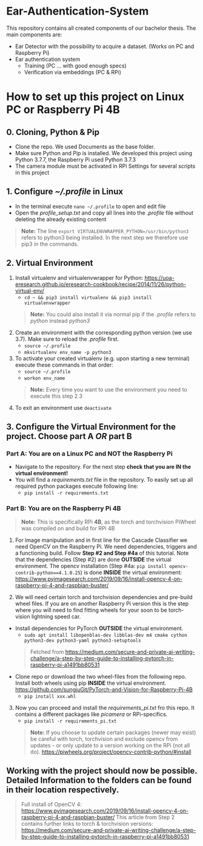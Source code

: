 # Ear-Authentication-System
This repository contains all created components of our bachelor thesis.
The main components are:
- Ear Detector with the possibility to acquire a dataset. (Works on PC and Raspberry Pi)
- Ear authentication system
	- Training (PC ... with good enough specs)
	- Verification via embeddings (PC & RPi)

# How to set up this project on Linux PC or Raspberry Pi 4B

## 0. Cloning, Python & Pip
- Clone the repo. We used Documents as the base folder.
- Make sure Python and Pip is installed. We developed this project using Python 3.7.7, the Raspberry Pi used Python 3.7.3
- The camera module must be activated in RPi Settings for several scripts in this project

## 1. Configure _~/.profile_ in Linux
- In the terminal execute `nano ~/.profile` to open and edit file
- Open the _profile_setup.txt_ and copy all lines into the _.profile_ file without deleting the already existing content
> **Note:** The line `export VIRTUALENVWRAPPER_PYTHON=/usr/bin/python3` refers to python3 being installed.
> In the next step we therefore use pip3 in the commands.

## 2. Virtual Environment
1. Install virtualenv and virtualenvwrapper for Python: https://uoa-eresearch.github.io/eresearch-cookbook/recipe/2014/11/26/python-virtual-env/
	* `cd ~ && pip3 install virtualenv && pip3 install virtualenvwrapper`
	> **Note:** You could also install it via normal pip if the _.profile_ refers to _python_ instead _python3_ 
2. Create an environment with the corresponding python version (we use 3.7). Make sure to reload the _.profile_ first.
	* `source ~/.profile`
	* `mkvirtualenv env_name -p python3`
3. To activate your created virtualenv (e.g. upon starting a new terminal) execute these commands in that order:
	* `source ~/.profile`
	* `workon env_name`
	> **Note:** Every time you want to use the environment you need to execute this step 2.3 
4. To exit an environment use `deactivate`

## 3. Configure the Virtual Environment for the project. Choose part A _OR_ part B

### Part A: You are on a Linux PC and NOT the Raspberry Pi
- Navigate to the repository. For the next step **check that you are IN the virtual environment!**
- You will find a _requirements.txt_ file in the repository. To easily set up all required python packages execute following line:
	* `pip install -r requirements.txt`

### Part B: You are on the Raspberry Pi 4B
> **Note:** This is specifically RPi **4B**, as the torch and torchvision PiWheel was compiled on and build for RPi 4B
1. For image manipulation and in first line for the Cascade Classifier we need OpenCV on the Raspberry Pi. We need dependencies, triggers and a functioning build. Follow **Step #2 and Step #4a** of this tutorial. Note that the dependencies (Step #2) are done **OUTSIDE** the virtual environment. The opencv installation (Step #4a: `pip install opencv-contrib-python==4.1.0.25`) is done **INSIDE** the virtual environment: https://www.pyimagesearch.com/2019/09/16/install-opencv-4-on-raspberry-pi-4-and-raspbian-buster/

2. We will need certain torch and torchvision dependencies and pre-build wheel files. If you are on another Raspberry Pi version this is the step where you will need to find fitting wheels for your soon to be torch-vision lightning speed car.
* Install dependencies for PyTorch **OUTSIDE** the virtual environment.
	* `sudo apt install libopenblas-dev libblas-dev m4 cmake cython python3-dev python3-yaml python3-setuptools`
	> Fetched from https://medium.com/secure-and-private-ai-writing-challenge/a-step-by-step-guide-to-installing-pytorch-in-raspberry-pi-a1491bb80531
* Clone repo or download the two wheel-files from the following repo. Install both wheels using pip **INSIDE** the virtual environment. https://github.com/sungjuGit/PyTorch-and-Vision-for-Raspberry-Pi-4B
	* `pip install xxx.whl`

3. Now you can proceed and install the _requirements_pi.txt_ fro this repo. It contains a different packages like _picamera_ or RPi-specifics.
	* `pip install -r requirements_pi.txt`
	> **Note:** If you choose to update certain packages (newer may exist) be careful with torch, torchvision and exclude opencv from updates - or only update to a version working on the RPi (not all do). https://piwheels.org/project/opencv-contrib-python/#install
 

## Working with the project should now be possible. Detailed Information to the folders can be found in their location respectively.

> Full install of OpenCV 4: https://www.pyimagesearch.com/2019/09/16/install-opencv-4-on-raspberry-pi-4-and-raspbian-buster/
> This article from Step 2 contains further links to torch & torchvision versions: https://medium.com/secure-and-private-ai-writing-challenge/a-step-by-step-guide-to-installing-pytorch-in-raspberry-pi-a1491bb80531

